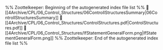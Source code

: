 %% Zoottelkeeper: Beginning of the autogenerated index file list  %%
📄 [[4Archive/CPL/06_Control_Structures/06ControllStructuresSummary|06ControllStructuresSummary]]
📄 [[4Archive/CPL/06_Control_Structures/ControlStructures.pdf|ControlStructures.pdf]]
📄 [[4Archive/CPL/06_Control_Structures/IfStatementGeneralForm.png|IfStatementGeneralForm.png]]
%% Zoottelkeeper: End of the autogenerated index file list  %%
